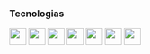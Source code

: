 ### Tecnologias

<img src="https://cdn.jsdelivr.net/gh/devicons/devicon/icons/linux/linux-original.svg" height="30" />  <img src="https://cdn.jsdelivr.net/gh/devicons/devicon/icons/python/python-original.svg" height="30" /> <img src="https://cdn.jsdelivr.net/gh/devicons/devicon/icons/go/go-original.svg" height="30" /> <img src="https://cdn.jsdelivr.net/gh/devicons/devicon/icons/docker/docker-original.svg" height="30" />  <img src="https://cdn.jsdelivr.net/gh/devicons/devicon/icons/postgresql/postgresql-original.svg" height="30" />  <img src="https://cdn.jsdelivr.net/gh/devicons/devicon/icons/tailwindcss/tailwindcss-plain.svg" height="30" /> <img src="https://cdn.jsdelivr.net/gh/devicons/devicon/icons/bootstrap/bootstrap-plain.svg" height="30" />
